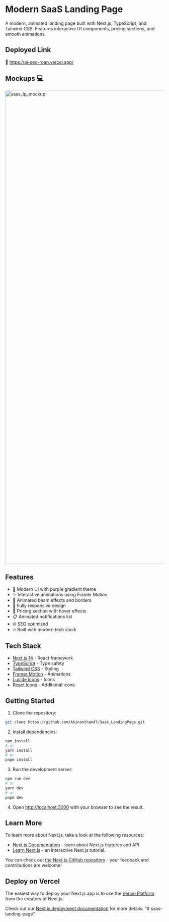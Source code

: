 # Modern SaaS Landing Page

A modern, animated landing page built with Next.js, TypeScript, and Tailwind CSS. Features interactive UI components, pricing sections, and smooth animations.

## Deployed Link 
🔗 https://ai-seo-roan.vercel.app/

## Mockups 💻
<img width="1500" alt="saas_lp_mockup" src="https://github.com/user-attachments/assets/ab21e99a-9779-4f70-9a7d-b315b6fc2d0d" />


## Features

- 🎨 Modern UI with purple gradient theme
- ✨ Interactive animations using Framer Motion
- 💫 Animated beam effects and borders
- 📱 Fully responsive design
- 🎯 Pricing section with hover effects
- 📋 Animated notifications list
- 🌐 SEO optimized
- 🔥 Built with modern tech stack

## Tech Stack

- [Next.js 14](https://nextjs.org/) - React framework
- [TypeScript](https://www.typescriptlang.org/) - Type safety
- [Tailwind CSS](https://tailwindcss.com/) - Styling
- [Framer Motion](https://www.framer.com/motion/) - Animations
- [Lucide Icons](https://lucide.dev/) - Icons
- [React Icons](https://react-icons.github.io/react-icons/) - Additional icons

## Getting Started

1. Clone the repository:

```bash
git clone https://github.com/Abinanthan47/Saas_LandingPage.git
```

2. Install dependencies:

```bash
npm install
# or
yarn install
# or
pnpm install
```

3. Run the development server:

```bash
npm run dev
# or
yarn dev
# or
pnpm dev
```

4. Open [http://localhost:3000](http://localhost:3000) with your browser to see the result.



## Learn More

To learn more about Next.js, take a look at the following resources:

- [Next.js Documentation](https://nextjs.org/docs) - learn about Next.js features and API.
- [Learn Next.js](https://nextjs.org/learn) - an interactive Next.js tutorial.

You can check out [the Next.js GitHub repository](https://github.com/vercel/next.js) - your feedback and contributions are welcome!

## Deploy on Vercel

The easiest way to deploy your Next.js app is to use the [Vercel Platform](https://vercel.com/new?utm_medium=default-template&filter=next.js&utm_source=create-next-app&utm_campaign=create-next-app-readme) from the creators of Next.js.

Check out our [Next.js deployment documentation](https://nextjs.org/docs/app/building-your-application/deploying) for more details.
"# saas-landing-page"
